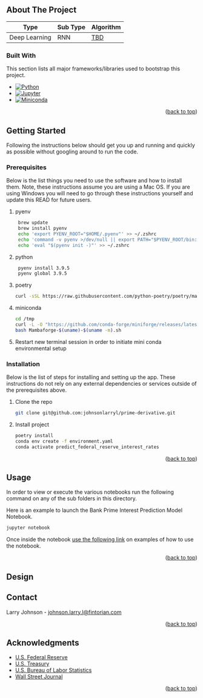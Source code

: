 <!-- ABOUT THE PROJECT -->
## About The Project


| Type               | Sub Type     | Algorithm                                          |
|--------------------|--------------|----------------------------------------------------|
| Deep Learning | RNN   | [TBD](prime_derivative/) |

### Built With

This section lists all major frameworks/libraries used to bootstrap this project.

* [![Python][Python.org]][Python-url]
* [![Jupyter][Jupyter.org]][Jupyter-url]
* [![Miniconda][Miniconda.com]][Miniconda-url]

<p align="right">(<a href="#readme-top">back to top</a>)</p>

<!-- GETTING STARTED -->
## Getting Started

Following the instructions below should get you up and running and quickly as possible without googling around to run the code.
### Prerequisites

Below is the list things you need to use the software and how to install them.  Note, these instructions assume you are using a Mac OS.  If you are using Windows you will need to go through these instructions yourself and update this READ for future users.

1. pyenv
   ```sh
    brew update
    brew install pyenv
    echo 'export PYENV_ROOT="$HOME/.pyenv"' >> ~/.zshrc
    echo 'command -v pyenv >/dev/null || export PATH="$PYENV_ROOT/bin:$PATH"' >> ~/.zshrc
    echo 'eval "$(pyenv init -)"' >> ~/.zshrc
   ```
2. python
   ```sh
    pyenv install 3.9.5   
    pyenv global 3.9.5 
   ```
   
3. poetry
   ```sh
   curl -sSL https://raw.githubusercontent.com/python-poetry/poetry/master/get-poetry.py | python -
   ```
   
4. miniconda
   ```sh
   cd /tmp
   curl -L -O "https://github.com/conda-forge/miniforge/releases/latest/download/Mambaforge-$(uname)-$(uname -m).sh"
   bash Mambaforge-$(uname)-$(uname -m).sh
   ```

4. Restart new terminal session in order to initiate mini conda environmental setup


### Installation

Below is the list of steps for installing and setting up the app. These instructions do not rely on any external dependencies or services outside of the prerequisites above.

1. Clone the repo
   ```sh
   git clone git@github.com:johnsonlarryl/prime-derivative.git
   ```
2. Install project
   ```sh
   poetry install
   conda env create -f environment.yaml
   conda activate predict_federal_reserve_interest_rates
   ```

<p align="right">(<a href="#readme-top">back to top</a>)</p>



<!-- USAGE EXAMPLES -->
## Usage

In order to view or execute the various notebooks run the following command on any of the sub folders in this directory.

Here is an example to launch the Bank Prime Interest Prediction Model Notebook.

```sh
jupyter notebook
```

Once inside the notebook [use the following link](https://jupyter-notebook.readthedocs.io/en/stable/examples/Notebook/Running%20Code.html) on examples of how to use the notebook.


   
<p align="right">(<a href="#readme-top">back to top</a>)</p>

<!-- DESIGN -->
## Design


<!-- CONTACT -->
## Contact

Larry Johnson - johnson.larry.l@fintorian.com

<p align="right">(<a href="#readme-top">back to top</a>)</p>

<!-- ACKNOWLEDGMENTS -->
## Acknowledgments

* [U.S. Federal Reserve](https://www.federalreserve.gov/datadownload/)
* [U.S. Treasury](https://home.treasury.gov/interest-rates-data-csv-archive)
* [U.S. Bureau of Labor Statistics](https://download.bls.gov/pub/time.series/ap/)
* [Wall Street Journal](https://www.wsj.com/market-data/quotes/index/SPX/historical-prices)

<p align="right">(<a href="#readme-top">back to top</a>)</p>

<!-- MARKDOWN LINKS & IMAGES -->
<!-- https://www.markdownguide.org/basic-syntax/#reference-style-links -->
[Jupyter-url]:https://jupyter.org
[Jupyter.org]:https://img.shields.io/badge/Jupyter-F37626.svg?&style=for-the-badge&logo=Jupyter&logoColor=white
[Python-url]:https://python.org
[Python.org]:https://img.shields.io/badge/Python-3776AB?style=for-the-badge&logo=python&logoColor=white
[Miniconda-url]:https://docs.conda.io/
[Miniconda.com]:https://img.shields.io/badge/conda-342B029.svg?&style=for-the-badge&logo=anaconda&logoColor=white
